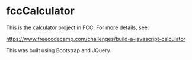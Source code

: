 # fccCalculator
This is the calculator project in FCC. For more details, see:

https://www.freecodecamp.com/challenges/build-a-javascript-calculator

This was built using Bootstrap and JQuery.

